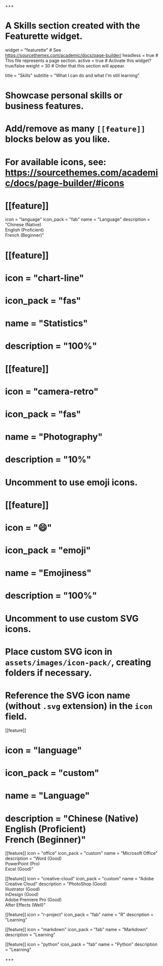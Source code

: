 +++
# A Skills section created with the Featurette widget.
widget = "featurette"  # See https://sourcethemes.com/academic/docs/page-builder/
headless = true  # This file represents a page section.
active = true  # Activate this widget? true/false
weight = 30  # Order that this section will appear.

title = "Skills"
subtitle = "What I can do and what I'm still learning"

# Showcase personal skills or business features.
# 
# Add/remove as many `[[feature]]` blocks below as you like.
# 
# For available icons, see: https://sourcethemes.com/academic/docs/page-builder/#icons

# [[feature]]
  icon = "language"
  icon_pack = "fab"
  name = "Language"
  description = "Chinese (Native)<br>English (Proficient)<br>French (Beginner)"
  
# [[feature]]
#  icon = "chart-line"
#  icon_pack = "fas"
#  name = "Statistics"
#  description = "100%"  
  
# [[feature]]
#  icon = "camera-retro"
#  icon_pack = "fas"
#  name = "Photography"
#  description = "10%"

# Uncomment to use emoji icons.
# [[feature]]
#  icon = ":smile:"
#  icon_pack = "emoji"
#  name = "Emojiness"
#  description = "100%"  

# Uncomment to use custom SVG icons.
# Place custom SVG icon in `assets/images/icon-pack/`, creating folders if necessary.
# Reference the SVG icon name (without `.svg` extension) in the `icon` field.
 [[feature]]
#  icon = "language"
#  icon_pack = "custom"
#  name = "Language"
#  description = "Chinese (Native)<br>English (Proficient)<br>French (Beginner)"

 [[feature]]
  icon = "office"
  icon_pack = "custom"
  name = "Microsoft Office"
  description = "Word (Good)<br>PowerPoint (Pro)<br>Excel (Good)"
  
  
 [[feature]]
  icon = "creative-cloud"
  icon_pack = "custom"
  name = "Adobe Creative Cloud"
  description = "PhotoShop (Good)<br>Illustrator (Good)<br> InDesign (Good)<br>Adobe Premiere Pro (Good)<br>After Effects (Well)"

 [[feature]]
  icon = "r-project"
  icon_pack = "fab"
  name = "R"
  description = "Learning"
  
 [[feature]]
  icon = "markdown"
  icon_pack = "fab"
  name = "Markdown"
  description = "Learning"

 [[feature]]
  icon = "python"
  icon_pack = "fab"
  name = "Python"
  description = "Learning"

+++
